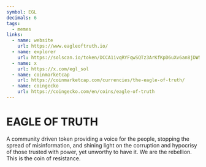 ```yaml
---
symbol: EGL
decimals: 6
tags:
  - memes
links:
  - name: website
    url: https://www.eagleoftruth.io/
  - name: explorer
    url: https://solscan.io/token/DCCA1ivqRYFqwSQTz3ArKfKpD6uXv6an8jDW5s3EvkQZ
  - name: x
    url: https://x.com/egl_sol
  - name: coinmarketcap
    url: https://coinmarketcap.com/currencies/the-eagle-of-truth/
  - name: coingecko
    url: https://coingecko.com/en/coins/eagle-of-truth
---
```


# EAGLE OF TRUTH

A community driven token providing a voice for the people, stopping the spread of misinformation, and shining light on the corruption and hypocrisy of those trusted with power, yet unworthy to have it. We are the rebellion. This is the coin of resistance.

